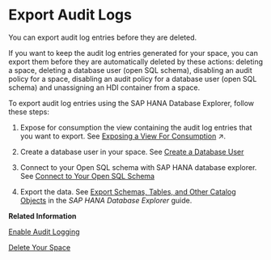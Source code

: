 <!-- loio0c5dc64a1c684edcb8ab03290d683bc9 -->

# Export Audit Logs

You can export audit log entries before they are deleted.

If you want to keep the audit log entries generated for your space, you can export them before they are automatically deleted by these actions: deleting a space, deleting a database user \(open SQL schema\), disabling an audit policy for a space, disabling an audit policy for a database user \(open SQL schema\) and unassigning an HDI container from a space.

To export audit log entries using the SAP HANA Database Explorer, follow these steps:

1.  Expose for consumption the view containing the audit log entries that you want to export. See [Exposing a View For Consumption](https://help.sap.com/viewer/24f836070a704022a40c15442163e5cf/DEV_CURRENT/en-US/40ec77ec24f244279a81448969a7e769.html "When your view is ready, you can make its data available for consumption in SAP Analytics Cloud and other clients, tools, and apps.") :arrow_upper_right:.
2.  Create a database user in your space. See [Create a Database User](Integrating-Data-Via-Database-Users/Open-SQL-Schema/create-a-database-user-798e3fd.md)

3.  Connect to your Open SQL schema with SAP HANA database explorer. See [Connect to Your Open SQL Schema](Integrating-Data-Via-Database-Users/Open-SQL-Schema/connect-to-your-open-sql-schema-b78ad20.md)

4.  Export the data. See [Export Schemas, Tables, and Other Catalog Objects](https://help.sap.com/docs/SAP_HANA_COCKPIT/e8d0ddfb84094942a9f90288cd6c05d3/1f20a6c4364c4b0680596e74e4ba281d.html) in the *SAP HANA Database Explorer* guide.


**Related Information**  


[Enable Audit Logging](enable-audit-logging-2665539.md "You can enable audit logs for your space so that read and change actions (policies) are recorded. Administrators can then analyze who performed which action at which point in time.")

[Delete Your Space](delete-your-space-3eb19b9.md "Delete a space if you are sure that you no longer need any of its content or data.")

